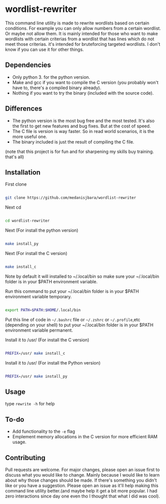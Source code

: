# wordlist-rewriter
This command line utility is made to rewrite wordlists based on certain conditions. For example you can only allow numbers from a certain wordlist. Or maybe not allow them.
It is mainly intended for those who want to make wordlists with certain criterias from a wordlist that has lines which do not meet those criterias. it's intended for bruteforcing targeted wordlists. I don't know if you can use it for other things.

## Dependencies
* Only python 3. for the python version.
* Make and gcc if you want to compile the C version (you probably won't have to, there's a compiled binary already).
* Nothing if you want to try the binary (included with the source code).

## Differences
* The python version is the most bug free and the most tested. It's also the first to get new features and bug fixes. But at the cost of speed.
* The C file is version is way faster. So in read world scenarios, it is the more useful one.
* The binary included is just the result of compiling the C file.

(note that this project is for fun and for sharpening my skills buy training. that's all)

## Installation
First clone

```bash

git clone https://github.com/medanisjbara/wordlist-rewriter

```
Next cd 

```bash

cd wordlist-rewriter

```

Next (For install the python version)

```bash

make install_py

```

Next (For install the C version)

```bash

make install_c

```
Note by default it will installed to ~/.local/bin so make sure your ~/.local/bin folder is in your $PATH environment variable.

Run this command to put your ~/.local/bin folder is in your $PATH environment variable temporary.

```bash

export PATH=$PATH:$HOME/.local/bin

```

Put this line of code in `~/.bashrc` file or `~/.zshrc` or `~/.profile`,etc (depending on your shell) to put your ~/.local/bin folder is in your $PATH environment variable permanent.

Install it to /usr/ (For install the C version)

```bash

PREFIX=/usr/ make install_c

```

Install it to /usr/ (For install the Python version)

```bash

PREFIX=/usr/ make install_py

```

## Usage

type `rewrite -h` for help

## To-do
* Add functionality to the `-e` flag
* Emplement memory allocations in the C version for more efficient RAM usage.

## Contributing
Pull requests are welcome. For major changes, please open an issue first to discuss what you would like to change. Mainly because I would like to learn about why those changes should be made.
If there's something you didn't like or you have a suggestion. Please open an issue as it'll help making this command line utility better.(and maybe help it get a bit more popular. I had zero interactions since day one even tho I thought that what I did was cool).
